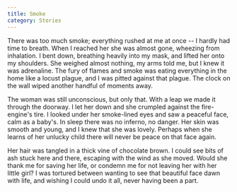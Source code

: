 ```yaml
---
title: Smoke
category: Stories
---
```


There was too much smoke; everything rushed at me at once -- I hardly
had time to breath.  When I reached her she was almost gone, wheezing
from inhalation.  I bent down, breathing heavily into my mask, and
lifted her onto my shoulders.  She weighed almost nothing, my arms told
me, but I knew it was adrenaline.  The fury of flames and smoke was
eating everything in the home like a locust plague, and I was pitted
against that plague.  The clock on the wall wiped another handful of
moments away.

The woman was still unconscious, but only that.  With a leap we made it
through the doorway.  I let her down and she crumpled against the
fire-engine's tire.  I looked under her smoke-lined eyes and saw a
peaceful face, calm as a baby's.  In sleep there was no inferno, no
danger.  Her skin was smooth and young, and I knew that she was lovely.
Perhaps when she learns of her unlucky child there will never be peace
on that face again.

Her hair was tangled in a thick vine of chocolate brown.  I could see
bits of ash stuck here and there, escaping with the wind as she moved.
Would she thank me for saving her life, or condemn me for not leaving
her with her little girl?  I was tortured between wanting to see that
beautiful face dawn with life, and wishing I could undo it all, never
having been a part.


